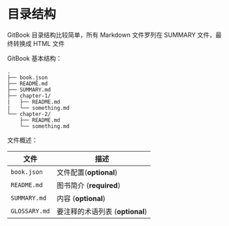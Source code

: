 # 目录结构

GitBook 目录结构比较简单，所有 Markdown 文件罗列在 SUMMARY 文件，最终转换成 HTML 文件

GitBook 基本结构：

```
.
├── book.json
├── README.md
├── SUMMARY.md
├── chapter-1/
|   ├── README.md
|   └── something.md
└── chapter-2/
    ├── README.md
    └── something.md
```

文件概述：

| 文件 | 描述 |
| -------- | ----------- |
| `book.json` | 文件配置(__optional__) |
| `README.md` | 图书简介 (**required**) |
| `SUMMARY.md` | 内容 (__optional__) |
| `GLOSSARY.md` | 要注释的术语列表 (__optional__) |
